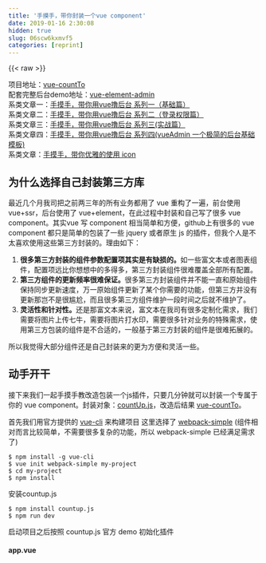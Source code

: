 ```yaml
---
title: '手摸手，带你封装一个vue component' 
date: 2019-01-16 2:30:08
hidden: true
slug: 06scw6kxmvf5
categories: [reprint]
---
```


{{< raw >}}

                    
<p>项目地址：<a href="https://github.com/PanJiaChen/vue-countTo" rel="nofollow noreferrer" target="_blank">vue-countTo</a><br>配套完整后台demo地址：<a href="https://github.com/PanJiaChen/vue-element-admin" rel="nofollow noreferrer" target="_blank">vue-element-admin</a><br>系类文章一：<a href="https://segmentfault.com/a/1190000009275424">手摸手，带你用vue撸后台 系列一（基础篇）</a><br>系类文章二：<a href="https://segmentfault.com/a/1190000009506097" target="_blank">手摸手，带你用vue撸后台 系列二（登录权限篇）</a><br>系类文章三：<a href="https://segmentfault.com/a/1190000009762198">手摸手，带你用vue撸后台 系列三(实战篇）</a><br>系类文章四：<a href="https://segmentfault.com/a/1190000010043013" target="_blank">手摸手，带你用vue撸后台 系列四(vueAdmin 一个极简的后台基础模板)</a><br>系类文章：<a href="https://segmentfault.com/a/1190000012213278">手摸手，带你优雅的使用 icon</a></p>
<h2 id="articleHeader0">为什么选择自己封装第三方库</h2>
<p>最近几个月我司把之前两三年的所有业务都用了 vue 重构了一遍，前台使用 vue+ssr，后台使用了 vue+element，在此过程中封装和自己写了很多 vue component。其实vue 写 component 相当简单和方便，github上有很多的 vue component 都只是简单的包装了一些 jquery 或者原生 js 的插件，但我个人是不太喜欢使用这些第三方封装的。理由如下：</p>
<ol>
<li>
<strong>很多第三方封装的组件参数配置项其实是有缺损的。</strong>如一些富文本或者图表组件，配置项远比你想想中的多得多，第三方封装组件很难覆盖全部所有配置。</li>
<li>
<strong>第三方组件的更新频率很难保证。</strong>很多第三方封装组件并不能一直和原始组件保持同步更新速度，万一原始组件更新了某个你需要的功能，但第三方并没有更新那岂不是很尴尬，而且很多第三方组件维护一段时间之后就不维护了。</li>
<li>
<strong>灵活性和针对性。</strong>还是那富文本来说，富文本在我司有很多定制化需求，我们需要将图片上传七牛，需要将图片打水印，需要很多针对业务的特殊需求，使用第三方包装的组件是不合适的，一般基于第三方封装的组件是很难拓展的。</li>
</ol>
<p>所以我觉得大部分组件还是自己封装来的更为方便和灵活一些。</p>
<h2 id="articleHeader1">动手开干</h2>
<p>接下来我们一起手摸手教改造包装一个js插件，只要几分钟就可以封装一个专属于你的 vue component。封装对象：<a href="https://github.com/inorganik/countUp.js" rel="nofollow noreferrer" target="_blank">countUp.js</a>，改造后结果 <a href="https://github.com/PanJiaChen/vue-countTo" rel="nofollow noreferrer" target="_blank">vue-countTo</a>。</p>
<p>首先我们用官方提供的 <a href="https://github.com/vuejs/vue-cli" rel="nofollow noreferrer" target="_blank">vue-cli</a> 来构建项目 这里选择了 <a href="https://github.com/vuejs-templates/webpack-simple" rel="nofollow noreferrer" target="_blank">webpack-simple</a> (组件相对而言比较简单，不需要很多复杂的功能，所以 webpack-simple 已经满足需求了)</p>
<div class="widget-codetool" style="display:none;">
      <div class="widget-codetool--inner">
      <span class="selectCode code-tool" data-toggle="tooltip" data-placement="top" title="" data-original-title="全选"></span>
      <span type="button" class="copyCode code-tool" data-toggle="tooltip" data-placement="top" data-clipboard-text="$ npm install -g vue-cli
$ vue init webpack-simple my-project
$ cd my-project
$ npm install" title="" data-original-title="复制"></span>
      <span type="button" class="saveToNote code-tool" data-toggle="tooltip" data-placement="top" title="" data-original-title="放进笔记"></span>
      </div>
      </div><pre class="bash hljs"><code class="bash">$ npm install -g vue-cli
$ vue init webpack-simple my-project
$ <span class="hljs-built_in">cd</span> my-project
$ npm install</code></pre>
<p>安装countup.js</p>
<div class="widget-codetool" style="display:none;">
      <div class="widget-codetool--inner">
      <span class="selectCode code-tool" data-toggle="tooltip" data-placement="top" title="" data-original-title="全选"></span>
      <span type="button" class="copyCode code-tool" data-toggle="tooltip" data-placement="top" data-clipboard-text="$ npm install countup.js
$ npm run dev" title="" data-original-title="复制"></span>
      <span type="button" class="saveToNote code-tool" data-toggle="tooltip" data-placement="top" title="" data-original-title="放进笔记"></span>
      </div>
      </div><pre class="bash hljs"><code class="bash">$ npm install countup.js
$ npm run dev</code></pre>
<p>启动项目之后按照 countup.js 官方 demo 初始化插件</p>
<h4>app.vue</h4>
<div class="widget-codetool" style="display:none;">
      <div class="widget-codetool--inner">
      <span class="selectCode code-tool" data-toggle="tooltip" data-placement="top" title="" data-original-title="全选"></span>
      <span type="button" class="copyCode code-tool" data-toggle="tooltip" data-placement="top" data-clipboard-text="<template>
  <span ref='countup'></span>
</template>

<script>
import CountUp from 'countup.js'
export default {
  name: 'countup-demo',
  data () {
    return {
      numAnim:null
    }
  },
  mounted(){
    this.initCountUp()
  },
  methods:{
    initCountUp(){
      this.numAnim = new CountUp(this.$refs.countup,0, 2017)
      this.numAnim.start();
    }
  }
}
</script>" title="" data-original-title="复制"></span>
      <span type="button" class="saveToNote code-tool" data-toggle="tooltip" data-placement="top" title="" data-original-title="放进笔记"></span>
      </div>
      </div><pre class="hljs xml"><code class="vue"><span class="hljs-tag">&lt;<span class="hljs-name">template</span>&gt;</span>
  <span class="hljs-tag">&lt;<span class="hljs-name">span</span> <span class="hljs-attr">ref</span>=<span class="hljs-string">'countup'</span>&gt;</span><span class="hljs-tag">&lt;/<span class="hljs-name">span</span>&gt;</span>
<span class="hljs-tag">&lt;/<span class="hljs-name">template</span>&gt;</span>

<span class="hljs-tag">&lt;<span class="hljs-name">script</span>&gt;</span><span class="javascript">
<span class="hljs-keyword">import</span> CountUp <span class="hljs-keyword">from</span> <span class="hljs-string">'countup.js'</span>
<span class="hljs-keyword">export</span> <span class="hljs-keyword">default</span> {
  <span class="hljs-attr">name</span>: <span class="hljs-string">'countup-demo'</span>,
  data () {
    <span class="hljs-keyword">return</span> {
      <span class="hljs-attr">numAnim</span>:<span class="hljs-literal">null</span>
    }
  },
  mounted(){
    <span class="hljs-keyword">this</span>.initCountUp()
  },
  <span class="hljs-attr">methods</span>:{
    initCountUp(){
      <span class="hljs-keyword">this</span>.numAnim = <span class="hljs-keyword">new</span> CountUp(<span class="hljs-keyword">this</span>.$refs.countup,<span class="hljs-number">0</span>, <span class="hljs-number">2017</span>)
      <span class="hljs-keyword">this</span>.numAnim.start();
    }
  }
}
</span><span class="hljs-tag">&lt;/<span class="hljs-name">script</span>&gt;</span></code></pre>
<p>刷新页面，就这么简单，countUp.js 已经生效了。<br><span class="img-wrap"><img data-src="/img/bVMi7H?w=340&amp;h=90" src="https://static.alili.tech/img/bVMi7H?w=340&amp;h=90" alt="图片描述" title="图片描述" style="cursor: pointer; display: inline;"></span></p>
<p>接下来查看 countUp.js 的 github 发现它定义了如下可配置参数</p>
<p><span class="img-wrap"><img data-src="/img/bVMiDR?w=1872&amp;h=482" src="https://static.alili.tech/img/bVMiDR?w=1872&amp;h=482" alt="clipboard.png" title="clipboard.png" style="cursor: pointer; display: inline;"></span></p>
<p>对应 vue 就是 props，类型和初始化一目了然。</p>
<div class="widget-codetool" style="display:none;">
      <div class="widget-codetool--inner">
      <span class="selectCode code-tool" data-toggle="tooltip" data-placement="top" title="" data-original-title="全选"></span>
      <span type="button" class="copyCode code-tool" data-toggle="tooltip" data-placement="top" data-clipboard-text="props: {
  start: {
    type: Number,
    default: 0
  },
  end: {
    type: Number,
    default: 2017
  },
  decimal: {
    type: Number,
    default: 0
  },
  duration: {
    type: Number,
    default: 2.5
  },
  options: {
    type: Object
  }
}" title="" data-original-title="复制"></span>
      <span type="button" class="saveToNote code-tool" data-toggle="tooltip" data-placement="top" title="" data-original-title="放进笔记"></span>
      </div>
      </div><pre class="javascript hljs"><code class="js">props: {
  <span class="hljs-attr">start</span>: {
    <span class="hljs-attr">type</span>: <span class="hljs-built_in">Number</span>,
    <span class="hljs-attr">default</span>: <span class="hljs-number">0</span>
  },
  <span class="hljs-attr">end</span>: {
    <span class="hljs-attr">type</span>: <span class="hljs-built_in">Number</span>,
    <span class="hljs-attr">default</span>: <span class="hljs-number">2017</span>
  },
  <span class="hljs-attr">decimal</span>: {
    <span class="hljs-attr">type</span>: <span class="hljs-built_in">Number</span>,
    <span class="hljs-attr">default</span>: <span class="hljs-number">0</span>
  },
  <span class="hljs-attr">duration</span>: {
    <span class="hljs-attr">type</span>: <span class="hljs-built_in">Number</span>,
    <span class="hljs-attr">default</span>: <span class="hljs-number">2.5</span>
  },
  <span class="hljs-attr">options</span>: {
    <span class="hljs-attr">type</span>: <span class="hljs-built_in">Object</span>
  }
}</code></pre>
<p>之后再将countup之前写死的配置项替换为动态props就可以了</p>
<div class="widget-codetool" style="display:none;">
      <div class="widget-codetool--inner">
      <span class="selectCode code-tool" data-toggle="tooltip" data-placement="top" title="" data-original-title="全选"></span>
      <span type="button" class="copyCode code-tool" data-toggle="tooltip" data-placement="top" data-clipboard-text="
this.numAnim = new CountUp(this.$refs.countup, 
                           this.start,
                           this.end,
                           this.decimal,
                           this.duration,
                           this.options)" title="" data-original-title="复制"></span>
      <span type="button" class="saveToNote code-tool" data-toggle="tooltip" data-placement="top" title="" data-original-title="放进笔记"></span>
      </div>
      </div><pre class="hljs kotlin"><code>
<span class="hljs-keyword">this</span>.numAnim = new CountUp(<span class="hljs-keyword">this</span>.$refs.countup, 
                           <span class="hljs-keyword">this</span>.start,
                           <span class="hljs-keyword">this</span>.end,
                           <span class="hljs-keyword">this</span>.decimal,
                           <span class="hljs-keyword">this</span>.duration,
                           <span class="hljs-keyword">this</span>.options)</code></pre>
<p><strong>使用组件</strong></p>
<div class="widget-codetool" style="display:none;">
      <div class="widget-codetool--inner">
      <span class="selectCode code-tool" data-toggle="tooltip" data-placement="top" title="" data-original-title="全选"></span>
      <span type="button" class="copyCode code-tool" data-toggle="tooltip" data-placement="top" data-clipboard-text="<vue-count-up :end=&quot;2500&quot; :duration=&quot;2.5&quot;></vue-count-up>" title="" data-original-title="复制"></span>
      <span type="button" class="saveToNote code-tool" data-toggle="tooltip" data-placement="top" title="" data-original-title="放进笔记"></span>
      </div>
      </div><pre class="hljs elixir"><code style="word-break: break-word; white-space: initial;">&lt;vue-count-up <span class="hljs-symbol">:end=<span class="hljs-string">"2500"</span></span> <span class="hljs-symbol">:duration=<span class="hljs-string">"2.5"</span>&gt;&lt;/vue-count-up&gt;</span></code></pre>
<p>只要几分钟一个属于自己的原生组件就包装好了，就是这么简单。<a href="https://github.com/PanJiaChen/countUp-demo/blob/master/src/App.vue" rel="nofollow noreferrer" target="_blank">完整demo</a><br>这时候你如果觉得使用countUp.js 还有些不满足你的需求，那你可以选择自己来造轮子了。</p>
<h2 id="articleHeader2">造轮子篇</h2>
<p>首先当然是阅读<a href="https://github.com/inorganik/countUp.js/blob/master/countUp.js" rel="nofollow noreferrer" target="_blank">源码</a>了<br>其实源码也就两部分核心代码<br><strong>第一部分</strong>：主要是就是 <code>requestAnimationFrame</code>，在游览器不支持<code>requestAnimationFrame</code> 的情况下使用 <code>setTimeout </code>来模拟，这段代码值得仔细阅读，自己在平时的项目中也能借鉴使用这段代码。<br><strong>第二部分</strong>：就是 <a href="https://github.com/inorganik/countUp.js/blob/master/countUp.js#L153" rel="nofollow noreferrer" target="_blank">count</a> 函数<br>看懂这两部分之后造轮子就相当的简单了, <a href="https://github.com/PanJiaChen/vue-countTo" rel="nofollow noreferrer" target="_blank">demo</a></p>
<p>造轮子过程中发现 countUp,并没有 autoplay 这个参数项可以让组件自动开始count，没关系。。。我们可以自己来撸，我们首先定义 autoplay 这个props为布尔值，默认所有组件 autoplay 为 true</p>
<div class="widget-codetool" style="display:none;">
      <div class="widget-codetool--inner">
      <span class="selectCode code-tool" data-toggle="tooltip" data-placement="top" title="" data-original-title="全选"></span>
      <span type="button" class="copyCode code-tool" data-toggle="tooltip" data-placement="top" data-clipboard-text=" props:{
   autoplay: {
     type: Boolean,
     required: false,
     default: true
   }
 }" title="" data-original-title="复制"></span>
      <span type="button" class="saveToNote code-tool" data-toggle="tooltip" data-placement="top" title="" data-original-title="放进笔记"></span>
      </div>
      </div><pre class="hljs yaml"><code><span class="hljs-attr"> props:</span><span class="hljs-string">{</span>
<span class="hljs-attr">   autoplay:</span> <span class="hljs-string">{</span>
<span class="hljs-attr">     type:</span> <span class="hljs-string">Boolean,</span>
<span class="hljs-attr">     required:</span> <span class="hljs-literal">false</span><span class="hljs-string">,</span>
<span class="hljs-attr">     default:</span> <span class="hljs-literal">true</span>
   <span class="hljs-string">}</span>
 <span class="hljs-string">}</span></code></pre>
<p>定义好 props 之后只要在 mounted 生命周期内加一个判断就完事了。</p>
<div class="widget-codetool" style="display:none;">
      <div class="widget-codetool--inner">
      <span class="selectCode code-tool" data-toggle="tooltip" data-placement="top" title="" data-original-title="全选"></span>
      <span type="button" class="copyCode code-tool" data-toggle="tooltip" data-placement="top" data-clipboard-text="mounted() {
  if (this.autoplay) {
    this.start();
  }
}" title="" data-original-title="复制"></span>
      <span type="button" class="saveToNote code-tool" data-toggle="tooltip" data-placement="top" title="" data-original-title="放进笔记"></span>
      </div>
      </div><pre class="hljs kotlin"><code>mounted() {
  <span class="hljs-keyword">if</span> (<span class="hljs-keyword">this</span>.autoplay) {
    <span class="hljs-keyword">this</span>.start();
  }
}</code></pre>
<p>我们的 countUp 组件可以自动 count 了！<br><span class="img-wrap"><img data-src="/img/bVMiHx?w=550&amp;h=94" src="https://static.alili.tech/img/bVMiHx?w=550&amp;h=94" alt="clipboard.png" title="clipboard.png" style="cursor: pointer; display: inline;"></span></p>
<h2 id="articleHeader3">上传 npm</h2>
<p>在不跨项目的情况下之前所做的已经满足需求了。但我们不能就此满足，我想让世界上更多的人来使用我的插件，这时候就要上传 <a href="https://www.npmjs.com/" rel="nofollow noreferrer" target="_blank">npm</a>了 <a href="https://github.com/PanJiaChen/vue-countTo" rel="nofollow noreferrer" target="_blank">demo</a> 。</p>
<p>首先我们新建一个index.js</p>
<div class="widget-codetool" style="display:none;">
      <div class="widget-codetool--inner">
      <span class="selectCode code-tool" data-toggle="tooltip" data-placement="top" title="" data-original-title="全选"></span>
      <span type="button" class="copyCode code-tool" data-toggle="tooltip" data-placement="top" data-clipboard-text="import CountTo from './vue-countTo.vue'

// 导出模块
export default CountTo

//global 情况下 自动安装
if (typeof window !== 'undefined' &amp;&amp; window.Vue) {
  window.Vue.component('count-to', CountTo)
}" title="" data-original-title="复制"></span>
      <span type="button" class="saveToNote code-tool" data-toggle="tooltip" data-placement="top" title="" data-original-title="放进笔记"></span>
      </div>
      </div><pre class="javascript hljs"><code class="js"><span class="hljs-keyword">import</span> CountTo <span class="hljs-keyword">from</span> <span class="hljs-string">'./vue-countTo.vue'</span>

<span class="hljs-comment">// 导出模块</span>
<span class="hljs-keyword">export</span> <span class="hljs-keyword">default</span> CountTo

<span class="hljs-comment">//global 情况下 自动安装</span>
<span class="hljs-keyword">if</span> (<span class="hljs-keyword">typeof</span> <span class="hljs-built_in">window</span> !== <span class="hljs-string">'undefined'</span> &amp;&amp; <span class="hljs-built_in">window</span>.Vue) {
  <span class="hljs-built_in">window</span>.Vue.component(<span class="hljs-string">'count-to'</span>, CountTo)
}</code></pre>
<p>同时我们也要改造一下 webpack 的配置，因为不是所有使用你组件的人都是通过 npm 安装使用 import 引入组件的的。</p>
<p>还有很多人是通过 <code>&lt;script&gt;</code> 标签的方式直接引入的，所以我们要将 <code>libraryTarget </code>改为 <a href="https://webpack.js.org/configuration/output/" rel="nofollow noreferrer" target="_blank">umd</a> 格式</p>
<div class="widget-codetool" style="display:none;">
      <div class="widget-codetool--inner">
      <span class="selectCode code-tool" data-toggle="tooltip" data-placement="top" title="" data-original-title="全选"></span>
      <span type="button" class="copyCode code-tool" data-toggle="tooltip" data-placement="top" data-clipboard-text="library: 'CountTo',
libraryTarget: 'umd',
umdNamedDefine: true" title="" data-original-title="复制"></span>
      <span type="button" class="saveToNote code-tool" data-toggle="tooltip" data-placement="top" title="" data-original-title="放进笔记"></span>
      </div>
      </div><pre class="hljs groovy"><code><span class="hljs-string">library:</span> <span class="hljs-string">'CountTo'</span>,
<span class="hljs-string">libraryTarget:</span> <span class="hljs-string">'umd'</span>,
<span class="hljs-string">umdNamedDefine:</span> <span class="hljs-literal">true</span></code></pre>
<p>大功告成，现在只要将它发布到 npm 就可以了，首先注册一个<a href="https://www.npmjs.com/signup" rel="nofollow noreferrer" target="_blank">npm</a> 账号，<br>之后配置自己的 package.json (注意填写 version，每次发布的 version 不能相同；main 为入口文件地址)。<br>之后只要一行命令 npm publish 你的项目就发到 npm 了，快让小伙伴们一起来用你的vue component 吧！</p>
<p><span class="img-wrap"><img data-src="/img/bVMiMc?w=771&amp;h=146" src="https://static.alili.tech/img/bVMiMc?w=771&amp;h=146" alt="clipboard.png" title="clipboard.png" style="cursor: pointer;"></span></p>
<h2 id="articleHeader4">总结</h2>
<p>这里这是拿了一个很简单的 countUp 组件举了一个简单例子，有的时候自己动手丰衣足食，很多插件的封装比想象中简单的多。产品经理再也不会看到我因为这个fu**插件怎么不支持这个功能而愁眉苦脸了，我们可以更好地满足产品了~~<br><strong>完整项目地址：</strong><a href="https://github.com/PanJiaChen/vue-countTo" rel="nofollow noreferrer" target="_blank">https://github.com/PanJiaChen...</a> 欢迎 star</p>
<h2 id="articleHeader5">占坑</h2>
<p>常规占坑，这里是手摸手，带你用vue撸后台系类<br>完整项目地址：<a href="https://github.com/PanJiaChen/vue-element-admin" rel="nofollow noreferrer" target="_blank">vue-element-admin</a><br>系类文章一：<a href="https://segmentfault.com/a/1190000009275424">手摸手，带你用vue撸后台 系列一（基础篇）</a><br>系类文章二：<a href="https://segmentfault.com/a/1190000009506097" target="_blank">手摸手，带你用vue撸后台 系列二（登录权限篇）</a><br>系类文章三：<a href="https://segmentfault.com/a/1190000009762198">手摸手，带你用vue撸后台 系列三(实战篇）</a><br>系类文章四：<a href="https://segmentfault.com/a/1190000010043013" target="_blank">手摸手，带你用vue撸后台 系列四(vueAdmin 一个极简的后台基础模板)</a><br>系类文章：<a href="https://segmentfault.com/a/1190000012213278">手摸手，带你优雅的使用 icon</a><br>楼主个人免费<a href="https://jianshiapp.com/circles/1209" rel="nofollow noreferrer" target="_blank">圈子</a>。</p>

                
{{< /raw >}}

# 版权声明
本文资源来源互联网，仅供学习研究使用，版权归该资源的合法拥有者所有，

本文仅用于学习、研究和交流目的。转载请注明出处、完整链接以及原作者。

原作者若认为本站侵犯了您的版权，请联系我们，我们会立即删除！

## 原文标题
手摸手，带你封装一个vue component

## 原文链接
[https://segmentfault.com/a/1190000009090836](https://segmentfault.com/a/1190000009090836)

